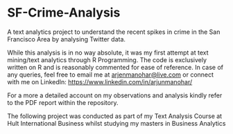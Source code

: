 # SF-Crime-Analysis
A text analytics project to understand the recent spikes in crime in the San Francisco Area by analysing Twitter data.

While this analysis is in no way absolute, it was my first attempt at text mining/text analytics through R Programming. The code is exclusively written on R and is reasonably commented for ease of reference. In case of any queries, feel free to email me at arjenmanohar@live.com or connect with me on LinkedIn: https://www.linkedin.com/in/arjunmanohar/

For a more a detailed account on my observations and analysis kindly refer to the PDF report within the repository. 

The following project was conducted as part of my Text Analysis Course at Hult International Business whilst studying my masters in Business Analytics
